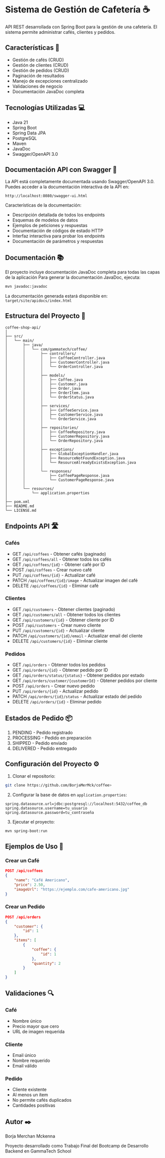 # Sistema de Gestión de Cafetería ☕

API REST desarrollada con Spring Boot para la gestión de una cafetería. El sistema permite administrar cafés, clientes y pedidos.

## Características 🚀

- Gestión de cafés (CRUD)
- Gestión de clientes (CRUD)
- Gestión de pedidos (CRUD)
- Paginación de resultados
- Manejo de excepciones centralizado
- Validaciones de negocio
- Documentación JavaDoc completa

## Tecnologías Utilizadas 💻

- Java 21
- Spring Boot
- Spring Data JPA
- PostgreSQL
- Maven
- JavaDoc
- Swagger/OpenAPI 3.0

## Documentación API con Swagger 📝

La API está completamente documentada usando Swagger/OpenAPI 3.0. Puedes acceder a la documentación interactiva de la API en:

```
http://localhost:8080/swagger-ui.html
```

Características de la documentación:
- Descripción detallada de todos los endpoints
- Esquemas de modelos de datos
- Ejemplos de peticiones y respuestas
- Documentación de códigos de estado HTTP
- Interfaz interactiva para probar los endpoints
- Documentación de parámetros y respuestas

## Documentación 📚

El proyecto incluye documentación JavaDoc completa para todas las capas de la aplicación
Para generar la documentación JavaDoc, ejecuta:
```bash
mvn javadoc:javadoc
```
La documentación generada estará disponible en: `target/site/apidocs/index.html`

## Estructura del Proyecto 📁

```
coffee-shop-api/
│
├── src/
│   └── main/
│       ├── java/
│       │   └── com/gammatech/coffee/
│       │       ├── controllers/
│       │       │   ├── CoffeeController.java
│       │       │   ├── CustomerController.java
│       │       │   └── OrderController.java
│       │       │
│       │       ├── models/
│       │       │   ├── Coffee.java
│       │       │   ├── Customer.java
│       │       │   ├── Order.java
│       │       │   ├── OrderItem.java
│       │       │   └── OrderStatus.java
│       │       │
│       │       ├── services/
│       │       │   ├── CoffeeService.java
│       │       │   ├── CustomerService.java
│       │       │   └── OrderService.java
│       │       │
│       │       ├── repositories/
│       │       │   ├── CoffeeRepository.java
│       │       │   ├── CustomerRepository.java
│       │       │   └── OrderRepository.java
│       │       │
│       │       ├── exceptions/
│       │       │   ├── GlobalExceptionHandler.java
│       │       │   ├── ResourceNotFoundException.java
│       │       │   └── ResourceAlreadyExistsException.java
│       │       │
│       │       └── responses/
│       │           ├── CoffeePageResponse.java
│       │           └── CustomerPageResponse.java
│       │
│       └── resources/
│           └── application.properties
│
├── pom.xml
├── README.md
└── LICENSE.md
```

## Endpoints API 🛣️

### Cafés
- GET `/api/coffees` - Obtener cafés (paginado)
- GET `/api/coffees/all` - Obtener todos los cafés
- GET `/api/coffees/{id}` - Obtener café por ID
- POST `/api/coffees` - Crear nuevo café
- PUT `/api/coffees/{id}` - Actualizar café
- PATCH `/api/coffees/{id}/image` - Actualizar imagen del café
- DELETE `/api/coffees/{id}` - Eliminar café

### Clientes
- GET `/api/customers` - Obtener clientes (paginado)
- GET `/api/customers/all` - Obtener todos los clientes
- GET `/api/customers/{id}` - Obtener cliente por ID
- POST `/api/customers` - Crear nuevo cliente
- PUT `/api/customers/{id}` - Actualizar cliente
- PATCH `/api/customers/{id}/email` - Actualizar email del cliente
- DELETE `/api/customers/{id}` - Eliminar cliente

### Pedidos
- GET `/api/orders` - Obtener todos los pedidos
- GET `/api/orders/{id}` - Obtener pedido por ID
- GET `/api/orders/status/{status}` - Obtener pedidos por estado
- GET `/api/orders/customer/{customerId}` - Obtener pedidos por cliente
- POST `/api/orders` - Crear nuevo pedido
- PUT `/api/orders/{id}` - Actualizar pedido
- PATCH `/api/orders/{id}/status` - Actualizar estado del pedido
- DELETE `/api/orders/{id}` - Eliminar pedido

## Estados de Pedido 📦

1. PENDING - Pedido registrado
2. PROCESSING - Pedido en preparación
3. SHIPPED - Pedido enviado
4. DELIVERED - Pedido entregado

## Configuración del Proyecto ⚙️

1. Clonar el repositorio:
```bash
git clone https://github.com/BorjaMerMck/coffee>
```

2. Configurar la base de datos en `application.properties`:
```properties
spring.datasource.url=jdbc:postgresql://localhost:5432/coffee_db
spring.datasource.username=tu_usuario
spring.datasource.password=tu_contraseña
```

3. Ejecutar el proyecto:
```bash
mvn spring-boot:run
```

## Ejemplos de Uso 📝

### Crear un Café
```json
POST /api/coffees
{
    "name": "Café Americano",
    "price": 2.50,
    "imageUrl": "https://ejemplo.com/cafe-americano.jpg"
}
```

### Crear un Pedido
```json
POST /api/orders
{
    "customer": {
        "id": 1
    },
    "items": [
        {
            "coffee": {
                "id": 1
            },
            "quantity": 2
        }
    ]
}
```

## Validaciones 🔍

### Café
- Nombre único
- Precio mayor que cero
- URL de imagen requerida

### Cliente
- Email único
- Nombre requerido
- Email válido

### Pedido
- Cliente existente
- Al menos un ítem
- No permite cafés duplicados
- Cantidades positivas

## Autor ✒️

 Borja Merchan Mckenna

Proyecto desarrollado como Trabajo Final del Bootcamp de Desarrollo Backend en GammaTech School



